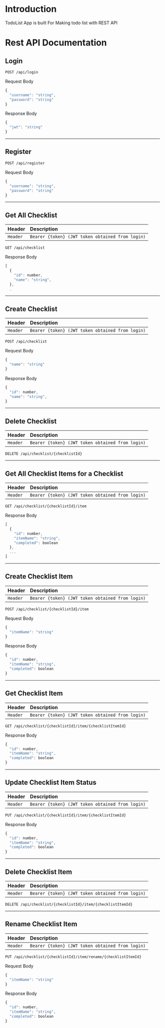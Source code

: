 # Introduction

TodoList App is built For Making todo list with REST API

# Rest API Documentation
## Login
```http
POST /api/login
```
Request Body
```javascript
{
  "username": "string",
  "password": "string"
}
```
Response Body
```javascript
{
  "jwt": "string"
}
```
_____________________________________________________________________

## Register
```http
POST /api/register
```
Request Body
```javascript
{
  "username": "string",
  "password": "string"
}
```
_____________________________________________________________________
## Get All Checklist
| Header | Description |
| :--- | :--- |
| `Header` | `Bearer {token} (JWT token obtained from login)` |

```http
GET /api/checklist
```
Response Body
```javascript
[
  {
    "id": number,
    "name": "string",
  },
  .
```
_____________________________________________________________________
## Create Checklist
| Header | Description |
| :--- | :--- |
| `Header` | `Bearer {token} (JWT token obtained from login)` |

```http
POST /api/checklist
```
Request Body
```javascript
{
  "name": "string"
}
```
Response Body
```javascript
{
  "id": number,
  "name": "string",
}
```
_____________________________________________________________________
## Delete Checklist
| Header | Description |
| :--- | :--- |
| `Header` | `Bearer {token} (JWT token obtained from login)` |

```http
DELETE /api/checklist/{checklistId}
```
_____________________________________________________________________
## Get All Checklist Items for a Checklist
| Header | Description |
| :--- | :--- |
| `Header` | `Bearer {token} (JWT token obtained from login)` |

```http
GET /api/checklist/{checklistId}/item
```
Response Body
```javascript
[
  {
    "id": number,
    "itemName": "string",
    "completed": boolean
  },
  ...
]
```
_____________________________________________________________________
## Create Checklist Item
| Header | Description |
| :--- | :--- |
| `Header` | `Bearer {token} (JWT token obtained from login)` |

```http
POST /api/checklist/{checklistId}/item
```
Request Body
```javascript
{
  "itemName": "string"
}
```
Response Body
```javascript
{
  "id": number,
  "itemName": "string",
  "completed": boolean
}
```
_____________________________________________________________________
## Get Checklist Item
| Header | Description |
| :--- | :--- |
| `Header` | `Bearer {token} (JWT token obtained from login)` |

```http
GET /api/checklist/{checklistId}/item/{checklistItemId}
```
Response Body
```javascript
{
  "id": number,
  "itemName": "string",
  "completed": boolean
}
```
_____________________________________________________________________
## Update Checklist Item Status
| Header | Description |
| :--- | :--- |
| `Header` | `Bearer {token} (JWT token obtained from login)` |

```http
PUT /api/checklist/{checklistId}/item/{checklistItemId}
```
Response Body
```javascript
{
  "id": number,
  "itemName": "string",
  "completed": boolean
}
```
_____________________________________________________________________
## Delete Checklist Item
| Header | Description |
| :--- | :--- |
| `Header` | `Bearer {token} (JWT token obtained from login)` |

```http
DELETE /api/checklist/{checklistId}/item/{checklistItemId}
```
_____________________________________________________________________
## Rename Checklist Item
| Header | Description |
| :--- | :--- |
| `Header` | `Bearer {token} (JWT token obtained from login)` |

```http
PUT /api/checklist/{checklistId}/item/rename/{checklistItemId}
```
Request Body
```javascript
{
  "itemName": "string"
}
```
Response Body
```javascript
{
  "id": number,
  "itemName": "string",
  "completed": boolean
}
```

